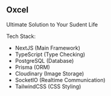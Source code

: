 ## Oxcel

Ultimate Solution to Your Sudent Life

Tech Stack:
- NextJS (Main Framework)
- TypeScript (Type Checking)
- PostgreSQL (Database)
- Prisma (ORM)
- Cloudinary (Image Storage)
- SocketIO (Realtime Communication)
- TailwindCSS (CSS Styling)
